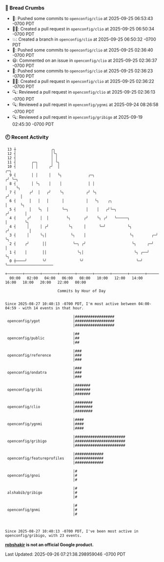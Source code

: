 ### 🍞 Bread Crumbs

 * 🚢: Pushed some commits to `openconfig/clio` at 2025-09-25 06:53:43 -0700 PDT
 * ✍🏼: Created a pull request in `openconfig/clio` at 2025-09-25 06:50:34 -0700 PDT
 * 💥: Created a branch in `openconfig/clio` at 2025-09-25 06:50:32 -0700 PDT
 * 🚢: Pushed some commits to `openconfig/clio` at 2025-09-25 02:36:40 -0700 PDT
 * 😃: Commented on an issue in `openconfig/clio` at 2025-09-25 02:36:37 -0700 PDT
 * 🚢: Pushed some commits to `openconfig/clio` at 2025-09-25 02:36:23 -0700 PDT
 * ✍🏼: Created a pull request in `openconfig/clio` at 2025-09-25 02:36:22 -0700 PDT
 * 🔍: Reviewed a pull request in  `openconfig/clio` at 2025-09-25 02:36:13 -0700 PDT
 * 🔍: Reviewed a pull request in  `openconfig/ygnmi` at 2025-09-24 08:26:58 -0700 PDT
 * 🔍: Reviewed a pull request in  `openconfig/gribigo` at 2025-09-19 02:45:30 -0700 PDT

### 🕘 Recent Activity
```
 13 ┼                ╭╮
 12 ┤                │╰╮
 12 ┤                │ │
 11 ┤       ╭─╮      │ ╰╮
 10 ┤       │ │     ╭╯  │                                                ╭─╮
  9 ┤       │ │     │   ╰╮            ╭─╮                               ╭╯ ╰─╮
  8 ┤       │ ╰╮    │    │            │ │                               │    ╰╮
  7 ┤      ╭╯  │   ╭╯    ╰╮          ╭╯ ╰╮                             ╭╯     │
  6 ┤      │   │   │      │          │   ╰╮    ╭╮                      │      ╰╮
  5 ┤      │   ╰╮  │      ╰─╮        │    │   ╭╯╰─╮                   ╭╯       │
  4 ┤     ╭╯    │  │        ╰╮      ╭╯    ╰╮ ╭╯   ╰─────╮             │        ╰╮
  4 ┤     │     │ ╭╯         ╰╮     │      ╰─╯          ╰╮           ╭╯         │
  3 ┤     │     ╰╮│           ╰╮    │                    ╰╮        ╭─╯          ╰╮
  2 ┤    ╭╯      ││            ╰─╮ ╭╯                     ╰╮     ╭─╯             │
  1 ┤    │       ││              ╰╮│                       ╰╮ ╭──╯               ╰╮
  0 ┼────╯       ╰╯               ╰╯                        ╰─╯                   ╰─────────────────────
    +───────+───────+───────+───────+───────+───────+───────+───────+───────+───────+───────+───────+────
  00:00   02:00   04:00   06:00   08:00   10:00   12:00   14:00   16:00   18:00   20:00   22:00   00:00   

						Commits by Hour of Day


Since 2025-08-27 10:40:13 -0700 PDT, I'm most active between 04:00-04:59 - with 14 events in that hour.

```



```
                               |##################
 openconfig/ygot               |##################
                               |##################

                               |##
 openconfig/public             |##
                               |##

                               |###
 openconfig/reference          |###
                               |###

                               |###
 openconfig/ondatra            |###
                               |###

                               |#######
 openconfig/gribi              |#######
                               |#######

                               |########
 openconfig/clio               |########
                               |########

                               |####
 openconfig/ygnmi              |####
                               |####

                               |#######################
 openconfig/gribigo            |#######################
                               |#######################

                               |#############
 openconfig/featureprofiles    |#############
                               |#############

                               |#
 openconfig/gnoi               |#
                               |#

                               |#
 alshabib/gribigo              |#
                               |#

                               |#
 openconfig/gnmi               |#
                               |#



Since 2025-08-27 10:40:13 -0700 PDT, I've been most active in openconfig/gribigo, with 23 events.

```
**[robshakir](mailto:robjs@google.com) is not an official Google product.**  


Last Updated: 2025-09-26 07:21:38.298959046 -0700 PDT
